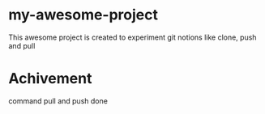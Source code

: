 # my-awesome-project
This awesome project is created to experiment git notions like clone, push and pull

# Achivement

command pull and push done
